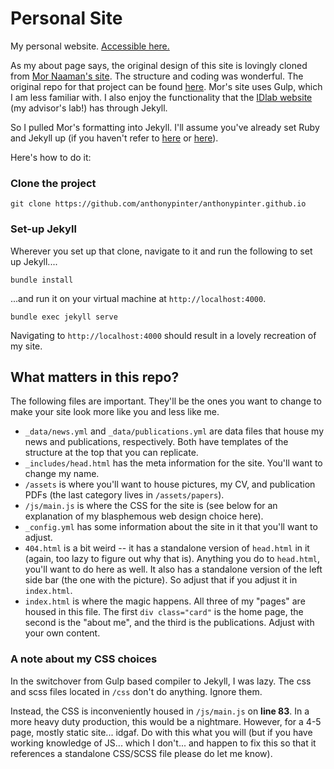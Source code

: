 # Personal Site

My personal website. [Accessible here.](https://anthonypinter.com)

As my about page says, the original design of this site is lovingly cloned from [Mor Naaman's site](http://mornaaman.com). The structure and coding was wonderful. The original repo for that project can be found [here](https://github.com/sTechLab/mornaaman.com). Mor's site uses Gulp, which I am less familiar with. I also enjoy the functionality that the [IDlab website](https://cmci.colorado.edu/idlab/) (my advisor's lab!) has through Jekyll.

So I pulled Mor's formatting into Jekyll. I'll assume you've already set Ruby and Jekyll up (if you haven't refer to [here](https://jekyllrb.com/docs/installation/) or [here](https://jekyllrb.com/docs/)).

Here's how to do it:

### Clone the project

    git clone https://github.com/anthonypinter/anthonypinter.github.io

### Set-up Jekyll

Wherever you set up that clone, navigate to it and run the following to set up Jekyll....

````
bundle install
````

...and run it on your virtual machine at `http://localhost:4000`.
````
bundle exec jekyll serve
````

Navigating to `http://localhost:4000` should result in a lovely recreation of my site.

## What matters in this repo?

The following files are important. They'll be the ones you want to change to make your site look more like you and less like me.

* `_data/news.yml` and `_data/publications.yml` are data files that house my news and publications, respectively. Both have templates of the structure at the top that you can replicate.
* `_includes/head.html` has the meta information for the site. You'll want to change my name.
* `/assets` is where you'll want to house pictures, my CV, and publication PDFs (the last category lives in `/assets/papers`).
* `/js/main.js` is where the CSS for the site is (see below for an explanation of my blasphemous web design choice here).
* `_config.yml` has some information about the site in it that you'll want to adjust.
* `404.html` is a bit weird -- it has a standalone version of `head.html` in it (again, too lazy to figure out why that is). Anything you do to `head.html`, you'll want to do here as well. It also has a standalone version of the left side bar (the one with the picture). So adjust that if you adjust it in `index.html`.
* `index.html` is where the magic happens. All three of my "pages" are housed in this file. The first `div class="card"` is the home page, the second is the "about me", and the third is the publications. Adjust with your own content.

### A note about my CSS choices

In the switchover from Gulp based compiler to Jekyll, I was lazy. The css and scss files located in `/css` don't do anything. Ignore them.

Instead, the CSS is inconveniently housed in `/js/main.js` on **line 83**. In a more heavy duty production, this would be a nightmare. However, for a 4-5 page, mostly static site... idgaf. Do with this what you will (but if you have working knowledge of JS... which I don't... and happen to fix this so that it references a standalone CSS/SCSS file please do let me know).
